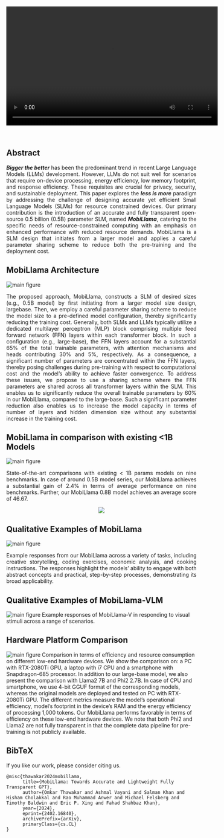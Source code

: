 <br>

<p align="center">
    <video width="560" height="315" controls>
        <source src="docs/MobiLLaMA_video.mov" type="video/quicktime">
        Your browser does not support the video tag.
    </video>
</p>

<br>

## Abstract
<p align="justify">
<i><b>Bigger the better</b></i> has been the predominant trend in recent Large Language Models (LLMs) development. However, LLMs do not suit well for scenarios that require on-device processing, energy efficiency, low memory footprint, and response efficiency. These requisites are crucial for privacy, security, and sustainable deployment. This paper explores the <i><b>less is more</b></i> paradigm by addressing the challenge of designing accurate yet efficient Small Language Models (SLMs) for resource constrained devices. Our primary contribution is the introduction of an accurate and fully transparent open-source 0.5 billion (0.5B) parameter SLM, named <i><b>MobiLlama</b></i>, catering to the specific needs of resource-constrained computing with an emphasis on enhanced performance with reduced resource demands. MobiLlama is a SLM design that initiates from a larger model and applies a careful parameter sharing scheme to reduce both the pre-training and the deployment cost. </p>


## MobiLlama Architecture
![main figure](docs/mobillama_generation.gif)
<p align="justify"> The proposed approach, MobiLlama, constructs a SLM of desired sizes (e.g., 0.5B model) by first initiating from a larger model size design, largebase. Then, we employ a careful parameter sharing scheme to reduce the model size to a pre-defined model configuration, thereby significantly reducing the training cost. Generally, both SLMs and LLMs typically utilize a dedicated multilayer perceptron (MLP) block comprising multiple feed forward network (FFN) layers within each transformer block. In such a configuration (e.g., large-base), the FFN layers account for a substantial 65% of the total trainable parameters, with attention mechanisms and heads contributing 30% and 5%, respectively. As a consequence, a significant number of parameters are concentrated within the FFN layers, thereby posing challenges during pre-training with respect to computational cost and the model’s ability to achieve faster convergence. To address these issues, we propose to use a sharing scheme where the FFN parameters are shared across all transformer layers within the SLM. This enables us to significantly reduce the overall trainable parameters by 60% in our MobiLlama, compared to the large-base. Such a significant parameter reduction also enables us to increase the model capacity in terms of number of layers and hidden dimension size without any substantial increase in the training cost. </p>


## MobiLlama in comparison with existing <1B Models
![main figure](docs/Model_Comparisions.png)
<p align="justify">State-of-the-art comparisons with existing < 1B params models on nine benchmarks. In case of around 0.5B model series, our MobiLlama achieves a substantial gain of 2.4% in terms of average performance on nine benchmarks. Further, our MobiLlama 0.8B model achieves an average score of 46.67. </p>

<p align="center">
   <img src="docs/rado_plot_comparison.png"/>
</p>


## Qualitative Examples of MobiLlama
![main figure](docs/Mobillama_Examples.png)
<p align="justify"> Example responses from our MobiLlama across a variety of tasks, including creative storytelling, coding exercises, economic analysis, and cooking instructions. The responses highlight the models’ ability to engage with both abstract concepts and practical, step-by-step processes, demonstrating its broad applicability. </p>


## Qualitative Examples of MobiLlama-VLM
![main figure](docs/VLM_Example.png)
Example responses of MobiLlama-V in responding to visual stimuli across a range of scenarios.


## Hardware Platform Comparison
![main figure](docs/Hardware_Comparision.png)
Comparison in terms of efficiency and resource consumption on different low-end hardware devices. We show the comparison on: a PC with RTX-2080Ti GPU, a laptop with i7 CPU and a smartphone with Snapdragon-685 processor. In addition to our large-base model, we also present the comparison with Llama2 7B and Phi2 2.7B. In case of CPU and smartphone, we use 4-bit GGUF format of the corresponding models, whereas the original models are deployed and tested on PC with RTX-2080Ti GPU. The different metrics measure the model’s operational efficiency, model’s footprint in the device’s RAM and the energy efficiency of processing 1,000 tokens. Our MobiLlama performs favorably in terms of efficiency on these low-end hardware devices. We note that both Phi2 and Llama2 are not fully transparent in that the complete data pipeline for pre-training is not publicly available.


## BibTeX
If you like our work, please consider citing us.
```
@misc{thawakar2024mobillama,
      title={MobiLlama: Towards Accurate and Lightweight Fully Transparent GPT}, 
      author={Omkar Thawakar and Ashmal Vayani and Salman Khan and Hisham Cholakkal and Rao Muhammad Anwer and Michael Felsberg and Timothy Baldwin and Eric P. Xing and Fahad Shahbaz Khan},
      year={2024},
      eprint={2402.16840},
      archivePrefix={arXiv},
      primaryClass={cs.CL}
} 
```
